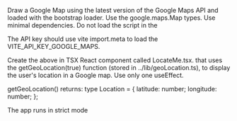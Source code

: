 Draw a Google Map using the latest version of the Google Maps API and loaded with the bootstrap loader. Use the google.maps.Map types. Use minimal dependencies. Do not load the script in the <head>

The API key should use vite import.meta to load the VITE_API_KEY_GOOGLE_MAPS.

Create the above in TSX React component called LocateMe.tsx. that uses the getGeoLocation(true) function (stored in ../lib/geoLocation.ts), to display the user's location in a Google map. Use only one useEffect.

getGeoLocation() returns:
type Location = {
latitude: number;
longitude: number;
};

The app runs in strict mode